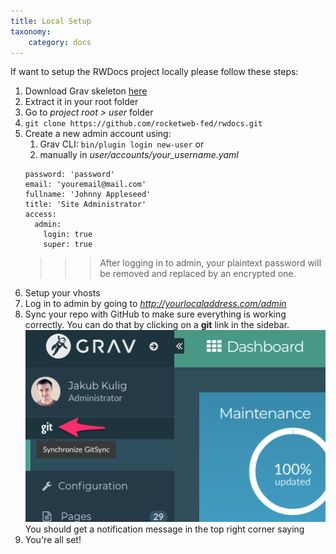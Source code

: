 ```yaml
---
title: Local Setup
taxonomy:
    category: docs
---
```


If want to setup the RWDocs project locally please follow these steps:
1. Download Grav skeleton [here](https://github.com/hibbitts-design/grav-skeleton-learn2-with-git-sync/archive/master.zip)
2. Extract it in your root folder
3. Go to _project root > user_ folder
4. `git clone https://github.com/rocketweb-fed/rwdocs.git`
5. Create a new admin account using:
	1. Grav CLI: `bin/plugin login new-user` or
	2. manually in _user/accounts/your_username.yaml_
	```
	password: 'password'
	email: 'youremail@mail.com'
	fullname: 'Johnny Appleseed'
	title: 'Site Administrator'
	access:
	  admin:
	    login: true
	    super: true
	```
	>>> After logging in to admin, your plaintext password will be removed and replaced by an encrypted one.
6. Setup your vhosts 
7. Log in to admin by going to _http://yourlocaladdress.com/admin_
8. Sync your repo with GitHub to make sure everything is working correctly. You can do that by clicking on a **git** link in the sidebar.  
	![Git link](git_sync.png)
	You should get a notification message in the top right corner saying  
9. You're all set!